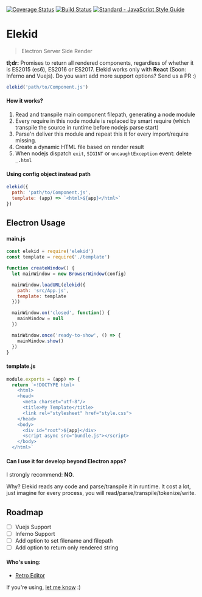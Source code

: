 [![Coverage Status](https://coveralls.io/repos/github/raphamorim/elekid/badge.svg?branch=master)](https://coveralls.io/github/raphamorim/elekid?branch=master) [![Build Status](https://travis-ci.org/raphamorim/elekid.svg)](https://travis-ci.org/raphamorim/elekid) [![Standard - JavaScript Style Guide](https://img.shields.io/badge/code_style-standard-brightgreen.svg)](http://standardjs.com/)

# Elekid

> Electron Server Side Render

**tl;dr:** Promises to return all rendered components, regardless of whether it is ES2015 (es6), ES2016 or ES2017. Elekid works only with **React** (Soon: Inferno and Vuejs). Do you want add more support options? Send us a PR :)

```js
elekid('path/to/Component.js')
```

#### How it works?

1. Read and transpile main component filepath, generating a node module
2. Every require in this node module is replaced by smart require (which transpile the source in runtime before nodejs parse start)
3. Parse'n deliver this module and repeat this it for every import/require missing.
4. Create a dynamic HTML file based on render result
5. When nodejs dispatch `exit`, `SIGINT` or `uncaughtException` event: delete `_.html`

#### Using config object instead path

```js
elekid({
  path: 'path/to/Component.js',
  template: (app) => `<html>${app}</html>`
})
```

## Electron Usage

#### main.js

```js
const elekid = require('elekid')
const template = require('./template')

function createWindow() {
  let mainWindow = new BrowserWindow(config)

  mainWindow.loadURL(elekid({
    path: 'src/App.js',
    template: template
  }))

  mainWindow.on('closed', function() {
    mainWindow = null
  })

  mainWindow.once('ready-to-show', () => {
    mainWindow.show()
  })
}
```

#### template.js

```js
module.exports = (app) => {
  return `<!DOCTYPE html>
    <html>
    <head>
      <meta charset="utf-8"/>
      <title>My Template</title>
      <link rel="stylesheet" href="style.css">
    </head>
    <body>
      <div id="root">${app}</div>
      <script async src="bundle.js"></script>
    </body>
  </html>`
```

#### Can I use it for develop beyond Electron apps?

I strongly recommend: **NO**.

Why? Elekid reads any code and parse/transpile it in runtime. It cost a lot, just imagine for every process, you will read/parse/transpile/tokenize/write.

## Roadmap

- [ ] Vuejs Support
- [ ] Inferno Support
- [ ] Add option to set filename and filepath
- [ ] Add option to return only rendered string

#### Who's using:

- [Retro Editor](https://github.com/raphamorim/retro)

If you're using, [let me know](https://github.com/raphamorim/elekid/issues/new) :)
